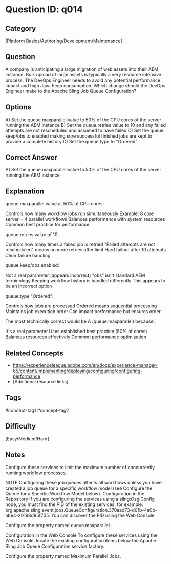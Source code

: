 # Question ID: q014

## Category
[Platform Basics/Authoring/Development/Maintenance]

## Question
A company is anticipating a large migration of web assets into their AEM instance. Bulk upload of large assets is typically a very resource intensive process.
The DevOps Engineer needs to avoid any potential performance impact and high Java heap consumption.
Which change should the DevOps Engineer make to the Apache Sling Job Queue Configuration?

## Options
A) Set the queue.maxparallel value to 50% of the CPU cores of the server running the AEM instance
B) Set the queue.retries value to 10 and any failed attempts are not rescheduled and assumed to have failed
C) Set the queue. keep/obs to enabled making sure successful finished jobs are kept to provide a complete history
D) Set the queue.type to "Ordered"

## Correct Answer
A) Set the queue.maxparallel value to 50% of the CPU cores of the server running the AEM instance

## Explanation
queue.maxparallel value at 50% of CPU cores:

Controls how many workflow jobs run simultaneously
Example: 8 core server = 4 parallel workflows
Balances performance with system resources
Common best practice for performance


queue.retries value of 10:

Controls how many times a failed job is retried
"Failed attempts are not rescheduled" means no more retries after limit
Hard failure after 10 attempts
Clear failure handling


queue.keep/obs enabled:

Not a real parameter (appears incorrect)
"obs" isn't standard AEM terminology
Keeping workflow history is handled differently
This appears to be an incorrect option


queue.type "Ordered":

Controls how jobs are processed
Ordered means sequential processing
Maintains job execution order
Can impact performance but ensures order

The most technically correct would be A (queue.maxparallel) because:

It's a real parameter
Uses established best practice (50% of cores)
Balances resources effectively
Common performance optimization

## Related Concepts
- https://experienceleague.adobe.com/en/docs/experience-manager-65/content/implementing/deploying/configuring/configuring-performance 
- [Additional resource links]

## Tags
#concept-tag1 #concept-tag2

## Difficulty
[Easy/Medium/Hard]

## Notes
Configure these services to limit the maximum number of concurrently running workflow processes.


NOTE
Configuring these job queues affects all workflows unless you have created a job queue for a specific workflow model (see Configure the Queue for a Specific Workflow Model below).
Configuration in the Repository
If you are configuring the services using a sling:OsgiConfig node, you must find the PID of the existing services, for example: org.apache.sling.event.jobs.QueueConfiguration.370aad73-d01b-4a0b-abe4-20198d85f705. You can discover the PID using the Web Console.

Configure the property named queue.maxparallel.

Configuration in the Web Console
To configure these services using the Web Console, locate the existing configuration items below the Apache Sling Job Queue Configuration service factory.

Configure the property named Maximum Parallel Jobs.